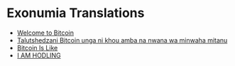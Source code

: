 # Exonumia Translations

<LanguageDropdown/>

- [Welcome to Bitcoin](/ve/)
- [Talutshedzani Bitcoin unga ni khou amba na nwana wa minwaha mitanu](/ve/explain-bitcoin-like-im-five)
- [Bitcoin Is Like](/ve/bitcoin-is-like)
- [I AM HODLING](/ve/i-am-hodling)
